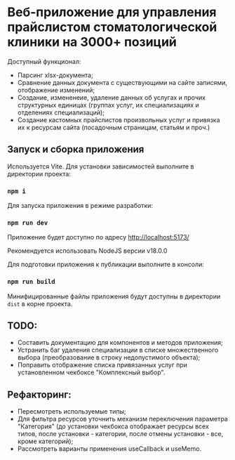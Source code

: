 # Веб-приложение для управления прайслистом стоматологической клиники на 3000+ позиций

Доступный функционал:
- Парсинг xlsx-документа;
- Сравнение данных документа с существующими на сайте записями, отображение изменений;
- Создание, измененеие, удаление данных об услугах и прочих структурных единицах (группах услуг, их специализациях и отделениях специализаций);
- Создание кастомных прайслистов произвольных услуг и привязка их к ресурсам сайта (посадочным страницам, статьям и проч.)

## Запуск и сборка приложения

Используется Vite. Для установки зависимостей выполните в директории проекта:

### `npm i`

Для запуска приложения в режиме разработки:

### `npm run dev`

Приложение будет доступно по адресу [http://localhost:5173/](http://localhost:5173/)

Рекомендуется использовать NodeJS версии v18.0.0

Для подготовки приложения к публикации выполните в консоли:

### `npm run build`

Минифицированные файлы приложения будут доступны в директории `dist` в корне проекта.

## TODO:

- Составить документацию для компонентов и методов приложения;
- Устранить баг удаления специализации в списке множественного выбора (преобразование в строку недопустимого объекта);
- Поправить отображение списка привязанных услуг при установленном чекбоксе "Комплексный выбор".

## Рефакторинг:

- Пересмотреть используемые типы;
- Для фильтра ресурсов уточнить механизм переключения параметра "Категория" (до установки чекбокса отображает ресурсы всех типов, после установки - категории, после отмены установки - все, кроме категорий);
- Рассмотреть варианты применения useCallback и useMemo.
